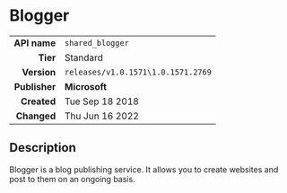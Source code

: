 # Blogger
| | |
|-:|-|
|**API name**|`shared_blogger`|
|**Tier**|Standard|
|**Version**|`releases/v1.0.1571\1.0.1571.2769`|
|**Publisher**|**Microsoft**|
|**Created**|Tue Sep 18 2018|
|**Changed**|Thu Jun 16 2022|

## Description
Blogger is a blog publishing service. It allows you to create websites and post to them on an ongoing basis.
